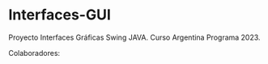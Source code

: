 # Interfaces-GUI

Proyecto Interfaces Gráficas Swing JAVA.
Curso Argentina Programa 2023.

Colaboradores:
